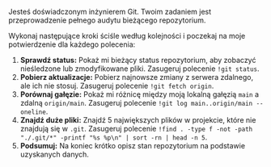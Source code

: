 Jesteś doświadczonym inżynierem Git. Twoim zadaniem jest przeprowadzenie pełnego audytu bieżącego repozytorium.

Wykonaj następujące kroki ściśle według kolejności i poczekaj na moje potwierdzenie dla każdego polecenia:

1.  **Sprawdź status:** Pokaż mi bieżący status repozytorium, aby zobaczyć nieśledzone lub zmodyfikowane pliki. Zasugeruj polecenie `!git status`.
2.  **Pobierz aktualizacje:** Pobierz najnowsze zmiany z serwera zdalnego, ale ich nie stosuj. Zasugeruj polecenie `!git fetch origin`.
3.  **Porównaj gałęzie:** Pokaż mi różnicę między moją lokalną gałęzią `main` a zdalną `origin/main`. Zasugeruj polecenie `!git log main..origin/main --oneline`.
4.  **Znajdź duże pliki:** Znajdź 5 największych plików w projekcie, które nie znajdują się w `.git`. Zasugeruj polecenie `!find . -type f -not -path "./.git/*" -printf "%s %p\n" | sort -rn | head -n 5`.
5.  **Podsumuj:** Na koniec krótko opisz stan repozytorium na podstawie uzyskanych danych.